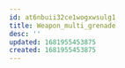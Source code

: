 ```yaml
---
id: at6nbuii32ce1wogxwsulg1
title: Weapon_multi_grenade
desc: ''
updated: 1681955453875
created: 1681955453875
---
```

